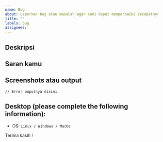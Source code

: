 ```yaml
---
name: Bug
about: Laporkan bug atau masalah agar kami dapat memperbaiki secepatnya
title: ''
labels: bug
assignees: 
---
```


## Deskripsi
<!-- Jelaskan secara terperinci bug atau masalah yang kamnu dapatkan -->

## Saran kamu
<!-- Jika kamu memliki saran untuk memperbaikinya silahkan jelaskan disini -->

## Screenshots atau output
<!-- Contoh error yang saya dapatkan -->

```
// Error ouputnya disini
```

## Desktop (please complete the following information):
 - OS: ```Linux / Windows / MacOs```

Terima kasih !
